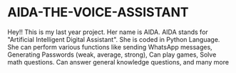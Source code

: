# AIDA-THE-VOICE-ASSISTANT
Hey!! This is my last year project. Her name is AIDA. AIDA stands for "Artificial Intelligent Digital Assistant". She is coded in Python Language. She can perform various functions like sending WhatsApp messages, Generating Passwords (weak, average, strong), Can play games, Solve math questions. Can answer general knowledge questions, and many more
